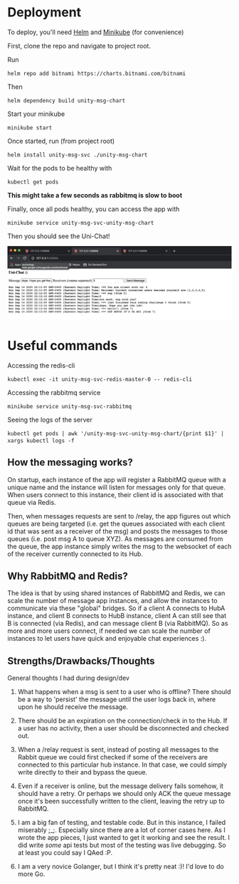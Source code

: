 # Deployment

To deploy, you'll need [Helm](https://helm.sh/docs/intro/install/) and [Minikube](https://kubernetes.io/docs/tasks/tools/install-minikube) (for convenience)

First, clone the repo and navigate to project root.

Run
```
helm repo add bitnami https://charts.bitnami.com/bitnami
```
Then 
```
helm dependency build unity-msg-chart
```

Start your minikube
```
minikube start
```

Once started, run (from project root)
```
helm install unity-msg-svc ./unity-msg-chart
```

Wait for the pods to be healthy with
```
kubectl get pods
```
**This might take a few seconds as rabbitmq is slow to boot**

Finally, once all pods healthy, you can access the app with
```
minikube service unity-msg-svc-unity-msg-chart
```

Then you should see the Uni-Chat!

![Uni-chat](https://github.com/Jean-Simon-Barry/unity-messaging-service/blob/master/resources/uni_chat.png?raw=true)

# Useful commands
Accessing the redis-cli
```
kubectl exec -it unity-msg-svc-redis-master-0 -- redis-cli
```

Accessing the rabbitmq service
```
minikube service unity-msg-svc-rabbitmq
```

Seeing the logs of the server
```
kubectl get pods | awk '/unity-msg-svc-unity-msg-chart/{print $1}' | xargs kubectl logs -f
```

## How the messaging works?
On startup, each instance of the app will register a RabbitMQ queue with a unique name and the instance will
listen for messages only for that queue. When users connect to this instance, their client id is associated with that queue via Redis.

Then, when messages requests are sent to /relay, the app figures out
which queues are being targeted (i.e. get the queues associated with each client id that was sent as a receiver of the msg)
and posts the messages to those queues (i.e. post msg A to queue XYZ). As messages are consumed from the queue, the app instance simply writes the msg
to the websocket of each of the receiver currently connected to its Hub.

## Why RabbitMQ and Redis?
The idea is that by using shared instances of RabbitMQ and Redis, we can scale the number
of message app instances, and allow the instances to communicate via these "global" bridges. So if a client A connects to HubA instance, 
and client B connects to HubB instance, client A can still see that B is connected (via Redis), and can message client B (via RabbitMQ). 
So as more and more users connect, if needed we can scale the number of instances to let users have quick and enjoyable chat experiences :).

## Strengths/Drawbacks/Thoughts
General thoughts I had during design/dev
1) What happens when a msg is sent to a user who is offline? There should be a way
to 'persist' the message until the user logs back in, where upon he should receive the message.

2) There should be an expiration on the connection/check in to the Hub. If a user has no activity,
then a user should be disconnected and checked out.

3) When a /relay request is sent, instead of posting all messages to the Rabbit queue we could first checked
if some of the receivers are connected to this particular hub instance. In that case, we could simply write directly 
to their and bypass the queue.

4) Even if a receiver is online, but the message delivery fails somehow, it should have a retry.
Or perhaps we should only ACK the queue message once it's been successfully written to the client, leaving the retry
up to RabbitMQ.

5) I am a big fan of testing, and testable code. But in this instance, I failed miserably ;_;. Especially since there are a lot of corner cases here.
As I wrote the app pieces, I just wanted to get it working and see the result. I did write _some_ api tests but most of the testing
was live debugging. So at least you could say I QAed :P.

6) I am a very novice Golanger, but I think it's pretty neat :)! I'd love to do more 
Go.
